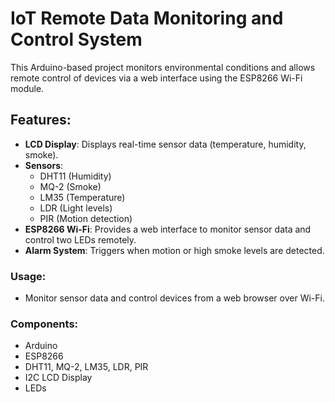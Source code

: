 # IoT Remote Data Monitoring and Control System

This Arduino-based project monitors environmental conditions and allows remote control of devices via a web interface using the ESP8266 Wi-Fi module.

## Features:
- **LCD Display**: Displays real-time sensor data (temperature, humidity, smoke).
- **Sensors**:
  - DHT11 (Humidity)
  - MQ-2 (Smoke)
  - LM35 (Temperature)
  - LDR (Light levels)
  - PIR (Motion detection)
- **ESP8266 Wi-Fi**: Provides a web interface to monitor sensor data and control two LEDs remotely.
- **Alarm System**: Triggers when motion or high smoke levels are detected.

### Usage:
- Monitor sensor data and control devices from a web browser over Wi-Fi.

### Components:
- Arduino
- ESP8266
- DHT11, MQ-2, LM35, LDR, PIR
- I2C LCD Display
- LEDs
